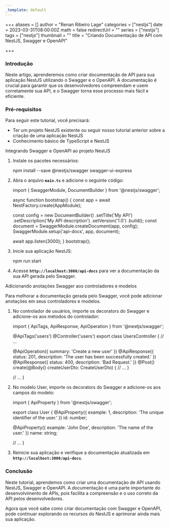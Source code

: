 ```yaml
---
_template: default
---
```


+++
aliases = []
author = "Renan Ribeiro Lage"
categories = ["nestjs"]
date = 2023-03-31T08:00:00Z
math = false
redirectUrl = ""
series = ["nestjs"]
tags = ["nestjs"]
thumbnail = ""
title = "Criando Documentação de API com NestJS, Swagger e OpenAPI"

+++
### Introdução

Neste artigo, aprenderemos como criar documentação de API para sua aplicação NestJS utilizando o Swagger e o OpenAPI. A documentação é crucial para garantir que os desenvolvedores compreendam e usem corretamente sua API, e o Swagger torna esse processo mais fácil e eficiente.

### Pré-requisitos

Para seguir este tutorial, você precisará:

* Ter um projeto NestJS existente ou seguir nosso tutorial anterior sobre a criação de uma aplicação NestJS
* Conhecimento básico de TypeScript e NestJS

Integrando Swagger e OpenAPI ao projeto NestJS

1. Instale os pacotes necessários:

    npm install --save @nestjs/swagger swagger-ui-express
    

2. Abra o arquivo **`main.ts`** e adicione o seguinte código:

    import { SwaggerModule, DocumentBuilder } from '@nestjs/swagger';
    
    async function bootstrap() {
      const app = await NestFactory.create(AppModule);
    
      const config = new DocumentBuilder()
        .setTitle('My API')
        .setDescription('My API description')
        .setVersion('1.0')
        .build();
      const document = SwaggerModule.createDocument(app, config);
      SwaggerModule.setup('api-docs', app, document);
    
      await app.listen(3000);
    }
    bootstrap();
    

3. Inicie sua aplicação NestJS:

    npm run start
    

4. Acesse **`http://localhost:3000/api-docs`** para ver a documentação da sua API gerada pelo Swagger.

Adicionando anotações Swagger aos controladores e modelos

Para melhorar a documentação gerada pelo Swagger, você pode adicionar anotações em seus controladores e modelos.

1. No controlador de usuários, importe os decorators do Swagger e adicione-os aos métodos do controlador:

    import { ApiTags, ApiResponse, ApiOperation } from '@nestjs/swagger';
    
    @ApiTags('users')
    @Controller('users')
    export class UsersController {
      // ...
    
      @ApiOperation({ summary: 'Create a new user' })
      @ApiResponse({ status: 201, description: 'The user has been successfully created.' })
      @ApiResponse({ status: 400, description: 'Bad Request.' })
      @Post()
      create(@Body() createUserDto: CreateUserDto) {
        // ...
      }
    
      // ...
    }
    

2. No modelo User, importe os decorators do Swagger e adicione-os aos campos do modelo:

    import { ApiProperty } from '@nestjs/swagger';
    
    export class User {
      @ApiProperty({ example: 1, description: 'The unique identifier of the user.' })
      id: number;
    
      @ApiProperty({ example: 'John Doe', description: 'The name of the user.' })
      name: string;
    
      // ...
    }
    

3. Reinicie sua aplicação e verifique a documentação atualizada em **`http://localhost:3000/api-docs`**.

### Conclusão

Neste tutorial, aprendemos como criar uma documentação de API usando NestJS, Swagger e OpenAPI. A documentação é uma parte importante do desenvolvimento de APIs, pois facilita a compreensão e o uso correto da API pelos desenvolvedores.

Agora que você sabe como criar documentação com Swagger e OpenAPI, pode continuar explorando os recursos do NestJS e aprimorar ainda mais sua aplicação.
